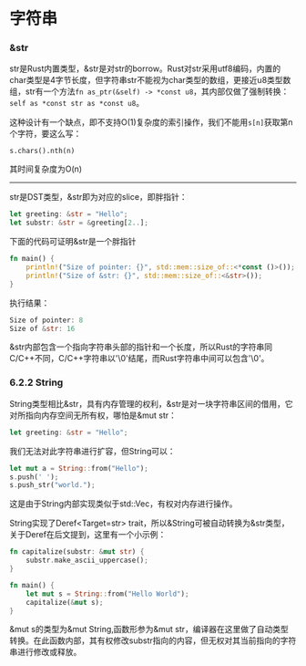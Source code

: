 # 字符串

### &str

str是Rust内置类型，&str是对str的borrow。Rust对str采用utf8编码，内置的char类型是4字节长度，但字符串str不能视为char类型的数组，更接近u8类型数组，str有一个方法`fn as_ptr(&self) -> *const u8`，其内部仅做了强制转换：`self as *const str as *const u8`。

这种设计有一个缺点，即不支持O(1)复杂度的索引操作，我们不能用`s[n]`获取第n个字符，要这么写：

`s.chars().nth(n)`

其时间复杂度为O(n)

***

str是DST类型，&str即为对应的slice，即胖指针：

```rust
let greeting: &str = "Hello";
let substr: &str = &greeting[2..];
```

下面的代码可证明&str是一个胖指针

```rust
fn main() {
    println!("Size of pointer: {}", std::mem::size_of::<*const ()>());
    println!("Size of &str: {}", std::mem::size_of::<&str>());
}
```

执行结果：

```rust
Size of pointer: 8
Size of &str: 16
```

&str内部包含一个指向字符串头部的指针和一个长度，所以Rust的字符串同C/C++不同，C/C++字符串以'\0'结尾，而Rust字符串中间可以包含'\0'。

### 6.2.2 String

String类型相比&str，具有内存管理的权利，&str是对一块字符串区间的借用，它对所指向内存空间无所有权，哪怕是&mut str：

```rust
let greeting: &str = "Hello";
```

我们无法对此字符串进行扩容，但String可以：

```rust
let mut a = String::from("Hello");
s.push(' ');
s.push_str("world.");
```

这是由于String内部实现类似于std::Vec<u8>，有权对内存进行操作。

String实现了Deref<Target=str> trait，所以&String可被自动转换为&str类型，关于Deref在后文提到，这里有一个小示例：

```rust
fn capitalize(substr: &mut str) {
    substr.make_ascii_uppercase();
}

fn main() {
    let mut s = String::from("Hello World");
    capitalize(&mut s);
}
```

&mut s的类型为&mut String,函数形参为&mut str，编译器在这里做了自动类型转换。在此函数内部，其有权修改substr指向的内容，但无权对其当前指向的字符串进行修改或释放。